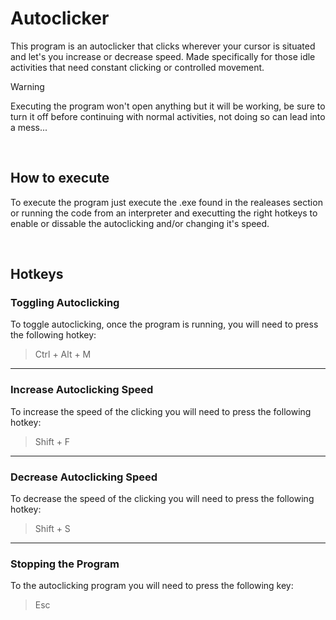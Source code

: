 # Autoclicker

This program is an autoclicker that clicks wherever your cursor is situated and let's you increase or decrease speed. Made specifically for those idle activities that need constant clicking or controlled movement.

>[!Warning]
> Executing the program won't open anything but it will be working, be sure to turn it off before continuing with normal activities, not doing so can lead into a mess...

<br>

## How to execute

To execute the program just execute the .exe found in the realeases section or running the code from an interpreter and executting the right hotkeys to enable or dissable the autoclicking and/or changing it's speed.

<br>


## Hotkeys
### Toggling Autoclicking

To toggle autoclicking, once the program is running, you will need to press the following hotkey:

> Ctrl + Alt + M

---

### Increase Autoclicking Speed

To increase the speed of the clicking you will need to press the following hotkey:

> Shift + F

---

### Decrease Autoclicking Speed

To decrease the speed of the clicking you will need to press the following hotkey:

> Shift + S

---

### Stopping the Program

To the autoclicking program you will need to press the following key:

> Esc
